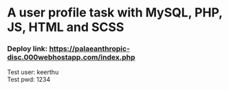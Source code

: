 # A user profile task with MySQL, PHP, JS, HTML and SCSS

### Deploy link: https://palaeanthropic-disc.000webhostapp.com/index.php

Test user: keerthu <br>
Test pwd: 1234
